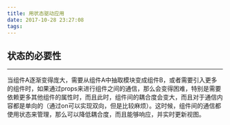 ```yaml
---
title: 用状态驱动应用
date: 2017-10-28 23:27:08
tags:
---
```

## 状态的必要性
------
当组件A逐渐变得庞大，需要从组件A中抽取模块变成组件B，或者需要引入更多的组件时，如果通过props来进行组件之间的通信，那么会变得困难，特别是需要依赖更多其他组件的属性时，而且此时，组件间的耦合度会变大，而且对于通信内容都是单向的（通过on可以实现双向，但是比较麻烦）。这时候，组件间的通信都使用状态来管理，那么可以降低耦合度，而且能够响应，并实时更新视图。
